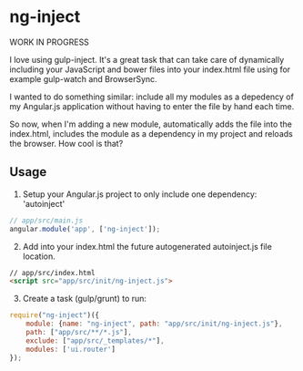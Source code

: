 ng-inject
=============

WORK IN PROGRESS


I love using gulp-inject. It's a great task that can take care of dynamically including your JavaScript and bower files into your index.html file using for example gulp-watch and BrowserSync.

I wanted to do something similar: include all my modules as a depedency of my Angular.js application without having to enter the file by hand each time.

So now, when I'm adding a new module, automatically adds the file into the index.html, includes the module as a dependency in my project and reloads the browser. How cool is that?

## Usage

1) Setup your Angular.js project to only include one dependency: 'autoinject'
```javascript
// app/src/main.js
angular.module('app', ['ng-inject']);
```


2) Add into your index.html the future autogenerated autoinject.js file location.
```html
// app/src/index.html
<script src="app/src/init/ng-inject.js">
```

3) Create a task (gulp/grunt) to run:


```javascript
require("ng-inject")({
    module: {name: "ng-inject", path: "app/src/init/ng-inject.js"},
    path: ["app/src/**/*.js"],
    exclude: ["app/src/_templates/*"],
    modules: ['ui.router']
});
```
